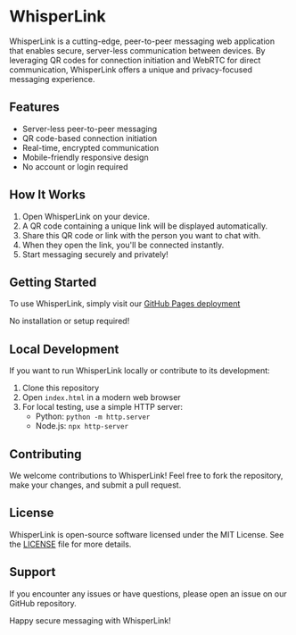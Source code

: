 # WhisperLink

WhisperLink is a cutting-edge, peer-to-peer messaging web application that enables secure, server-less communication between devices. By leveraging QR codes for connection initiation and WebRTC for direct communication, WhisperLink offers a unique and privacy-focused messaging experience.

## Features

- Server-less peer-to-peer messaging
- QR code-based connection initiation
- Real-time, encrypted communication
- Mobile-friendly responsive design
- No account or login required

## How It Works

1. Open WhisperLink on your device.
2. A QR code containing a unique link will be displayed automatically.
3. Share this QR code or link with the person you want to chat with.
4. When they open the link, you'll be connected instantly.
5. Start messaging securely and privately!

## Getting Started

To use WhisperLink, simply visit our [GitHub Pages deployment](https://daniissac.com/whisperlink/)

No installation or setup required!

## Local Development

If you want to run WhisperLink locally or contribute to its development:

1. Clone this repository
2. Open `index.html` in a modern web browser
3. For local testing, use a simple HTTP server:
   - Python: `python -m http.server`
   - Node.js: `npx http-server`

## Contributing

We welcome contributions to WhisperLink! Feel free to fork the repository, make your changes, and submit a pull request.

## License

WhisperLink is open-source software licensed under the MIT License. See the [LICENSE](LICENSE) file for more details.

## Support

If you encounter any issues or have questions, please open an issue on our GitHub repository.

Happy secure messaging with WhisperLink!
